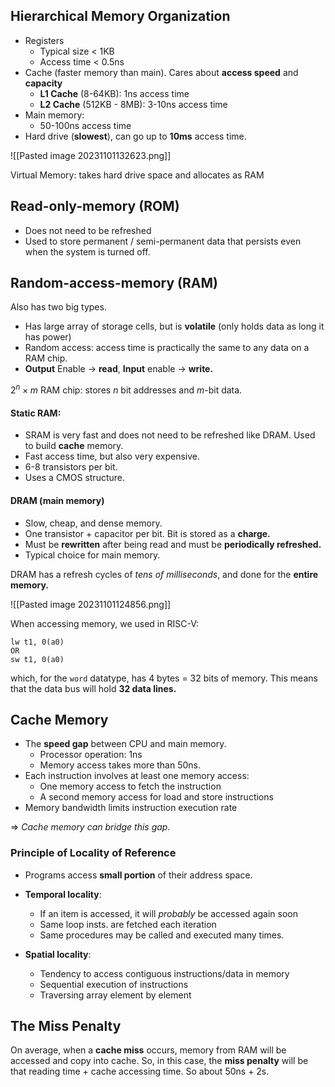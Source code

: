 ## Hierarchical Memory Organization
- Registers
	- Typical size < 1KB
	- Access time < 0.5ns
- Cache (faster memory than main). Cares about **access speed** and **capacity**
	- **L1 Cache** (8-64KB): 1ns access time
	- **L2 Cache** (512KB - 8MB): 3-10ns access time
- Main memory: 
	- 50-100ns access time
- Hard drive (**slowest**), can go up to **10ms** access time.

![[Pasted image 20231101132623.png]]


Virtual Memory: takes hard drive space and allocates as RAM
## Read-only-memory (ROM)
- Does not need to be refreshed
- Used to store permanent / semi-permanent data that persists even when the system is turned off.
## Random-access-memory (RAM)
Also has two big types.
- Has large array of storage cells, but is **volatile** (only holds data as long it has power)
- Random access: access time is practically the same to any data on a RAM chip. 
- **Output** Enable $\rightarrow$ **read**, **Input** enable $\rightarrow$ **write.**

$2^n \times m$ RAM chip: stores $n$ bit addresses and $m$-bit data.
#### Static RAM: 
- SRAM is very fast and does not need to be refreshed like DRAM. Used to build **cache** memory.
- Fast access time, but also very expensive.
- 6-8 transistors per bit.
- Uses a CMOS structure.
#### DRAM (main memory)
- Slow, cheap, and dense memory. 
- One transistor + capacitor per bit. Bit is stored as a **charge.**
- Must be **rewritten** after being read and must be **periodically refreshed.**
- Typical choice for main memory. 

DRAM has a refresh cycles of *tens of milliseconds*, and done for the **entire memory.**

![[Pasted image 20231101124856.png]]

When accessing memory, we used in RISC-V:

```
lw t1, 0(a0)
OR 
sw t1, 0(a0)
```

which, for the `word` datatype, has 4 bytes = 32 bits of memory. This means that the data bus will hold **32 data lines.**

## Cache Memory
- The **speed gap** between CPU and main memory. 
	- Processor operation: 1ns
	- Memory access takes more than 50ns.
- Each instruction involves at least one memory access: 
	- One memory access to fetch the instruction
	- A second memory access for load and store instructions
- Memory bandwidth limits instruction execution rate

$\Rightarrow$ *Cache memory can bridge this gap.*

### Principle of Locality of Reference
- Programs access **small portion** of their address space.

- **Temporal locality**: 
	- If an item is accessed, it will *probably* be accessed again soon
	- Same loop insts. are fetched each iteration
	- Same procedures may be called and executed many times. 

- **Spatial locality**:
	- Tendency to access contiguous instructions/data in memory
	- Sequential execution of instructions
	- Traversing array element by element

## The Miss Penalty
On average, when a **cache miss** occurs, memory from RAM will be accessed and copy into cache. So, in this case, the **miss penalty** will be that reading time + cache accessing time. So about 50ns + 2s. 